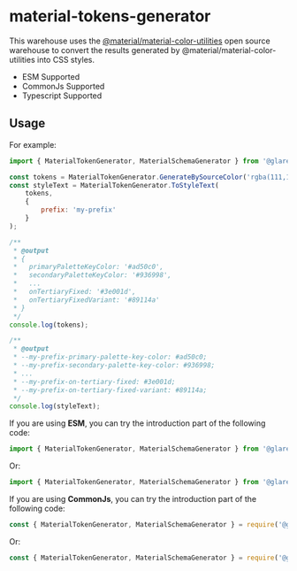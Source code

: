 # material-tokens-generator

This warehouse uses the [@material/material-color-utilities](https://github.com/material-foundation/material-color-utilities) open source warehouse to convert the results generated by @material/material-color-utilities into CSS styles.

+ ESM Supported
+ CommonJs Supported
+ Typescript Supported

## Usage

For example: 

```javascript
import { MaterialTokenGenerator, MaterialSchemaGenerator } from '@glare-labs/material-tokens-generator';

const tokens = MaterialTokenGenerator.GenerateBySourceColor('rgba(111,12,133, 0.2)')
const styleText = MaterialTokenGenerator.ToStyleText(
    tokens,
    {
        prefix: 'my-prefix'
    }
);

/**
 * @output
 * {
 *   primaryPaletteKeyColor: '#ad50c0',
 *   secondaryPaletteKeyColor: '#936998',
 *   ...
 *   onTertiaryFixed: '#3e001d',
 *   onTertiaryFixedVariant: '#89114a'
 * }
 */
console.log(tokens);

/**
 * @output
 * --my-prefix-primary-palette-key-color: #ad50c0;
 * --my-prefix-secondary-palette-key-color: #936998;
 * ...
 * --my-prefix-on-tertiary-fixed: #3e001d;
 * --my-prefix-on-tertiary-fixed-variant: #89114a;
 */
console.log(styleText);
```
If you are using **ESM**, you can try the introduction part of the following code:
```javascript
import { MaterialTokenGenerator, MaterialSchemaGenerator } from '@glare-labs/material-tokens-generator';
```

Or: 
```javascript
import { MaterialTokenGenerator, MaterialSchemaGenerator } from '@glare-labs/material-tokens-generator/build/index.esm';
```


If you are using **CommonJs**, you can try the introduction part of the following code:
```javascript
const { MaterialTokenGenerator, MaterialSchemaGenerator } = require('@glare-labs/material-tokens-generator');
```

Or: 
```javascript
const { MaterialTokenGenerator, MaterialSchemaGenerator } = require('@glare-labs/material-tokens-generator/build/index.cjs');
```